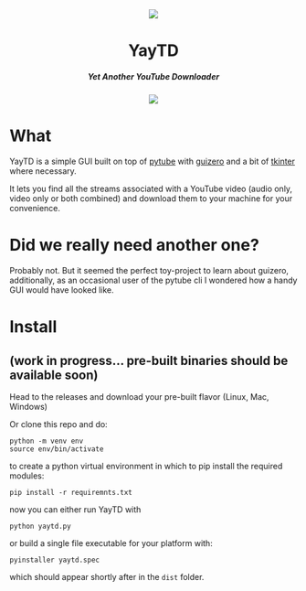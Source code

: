 
<div align="center">
<img src="https://user-images.githubusercontent.com/1913203/215260281-edf84b41-6622-4a88-8b44-1e04085e4404.png"/>
<h1>YayTD</h1>
<h5>Yet Another YouTube Downloader</h5>
<img src="https://user-images.githubusercontent.com/1913203/215263940-ddc129bf-a363-4549-921d-6f3177e0374f.png"/>
</div>

# What
YayTD is a simple GUI built on top of [pytube](https://github.com/pytube/pytube) with [guizero](https://lawsie.github.io/guizero/) and a bit of [tkinter](https://docs.python.org/3/library/tkinter.html#module-tkinter) where necessary.

It lets you find all the streams associated with a YouTube video (audio only, video only or both combined) and download them to your machine for your convenience.
# Did we really need another one?
Probably not. But it seemed the perfect toy-project to learn about guizero, additionally, as an occasional user of the pytube cli I wondered how a handy GUI would have looked like.
# Install
## (work in progress... pre-built binaries should be available soon)
Head to the releases and download your pre-built flavor (Linux, Mac, Windows)

Or clone this repo and do:
```console
python -m venv env
source env/bin/activate
```
to create a python virtual environment in which to pip install the required modules:
```console
pip install -r requiremnts.txt
```
now you can either run YayTD with
```console
python yaytd.py
```
or build a single file executable for your platform with:
```console
pyinstaller yaytd.spec
```
which should appear shortly after in the `dist` folder.
